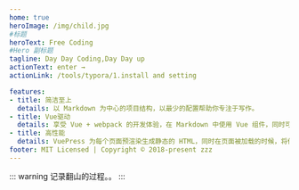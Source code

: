 ```yaml
---
home: true
heroImage: /img/child.jpg
#标题
heroText: Free Coding
#Hero 副标题
tagline: Day Day Coding,Day Day up
actionText: enter →
actionLink: /tools/typora/1.install and setting

features:
- title: 简洁至上
  details: 以 Markdown 为中心的项目结构，以最少的配置帮助你专注于写作。
- title: Vue驱动
  details: 享受 Vue + webpack 的开发体验，在 Markdown 中使用 Vue 组件，同时可以使用 Vue 来开发自定义主题。
- title: 高性能
  details: VuePress 为每个页面预渲染生成静态的 HTML，同时在页面被加载的时候，将作为 SPA 运行。
footer: MIT Licensed | Copyright © 2018-present zzz
---
```

::: warning
记录翻山的过程。。
:::